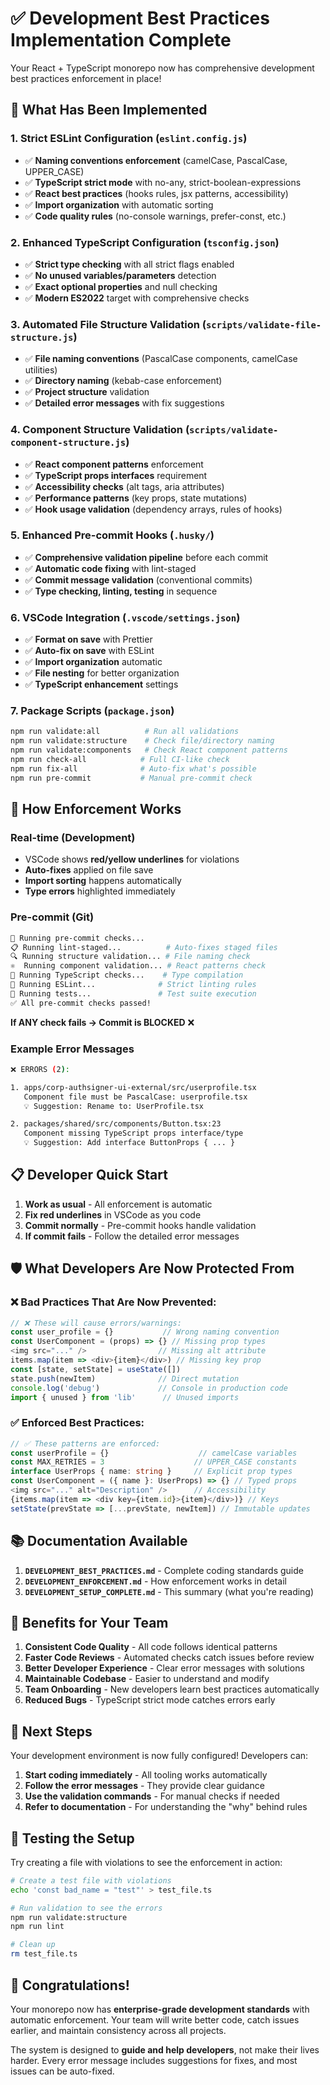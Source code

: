 # ✅ Development Best Practices Implementation Complete

Your React + TypeScript monorepo now has comprehensive development best practices enforcement in place!

## 🚀 What Has Been Implemented

### 1. **Strict ESLint Configuration** (`eslint.config.js`)

- ✅ **Naming conventions enforcement** (camelCase, PascalCase, UPPER_CASE)
- ✅ **TypeScript strict mode** with no-any, strict-boolean-expressions
- ✅ **React best practices** (hooks rules, jsx patterns, accessibility)
- ✅ **Import organization** with automatic sorting
- ✅ **Code quality rules** (no-console warnings, prefer-const, etc.)

### 2. **Enhanced TypeScript Configuration** (`tsconfig.json`)

- ✅ **Strict type checking** with all strict flags enabled
- ✅ **No unused variables/parameters** detection
- ✅ **Exact optional properties** and null checking
- ✅ **Modern ES2022** target with comprehensive checks

### 3. **Automated File Structure Validation** (`scripts/validate-file-structure.js`)

- ✅ **File naming conventions** (PascalCase components, camelCase utilities)
- ✅ **Directory naming** (kebab-case enforcement)
- ✅ **Project structure** validation
- ✅ **Detailed error messages** with fix suggestions

### 4. **Component Structure Validation** (`scripts/validate-component-structure.js`)

- ✅ **React component patterns** enforcement
- ✅ **TypeScript props interfaces** requirement
- ✅ **Accessibility checks** (alt tags, aria attributes)
- ✅ **Performance patterns** (key props, state mutations)
- ✅ **Hook usage validation** (dependency arrays, rules of hooks)

### 5. **Enhanced Pre-commit Hooks** (`.husky/`)

- ✅ **Comprehensive validation pipeline** before each commit
- ✅ **Automatic code fixing** with lint-staged
- ✅ **Commit message validation** (conventional commits)
- ✅ **Type checking, linting, testing** in sequence

### 6. **VSCode Integration** (`.vscode/settings.json`)

- ✅ **Format on save** with Prettier
- ✅ **Auto-fix on save** with ESLint
- ✅ **Import organization** automatic
- ✅ **File nesting** for better organization
- ✅ **TypeScript enhancement** settings

### 7. **Package Scripts** (`package.json`)

```bash
npm run validate:all          # Run all validations
npm run validate:structure    # Check file/directory naming
npm run validate:components   # Check React component patterns
npm run check-all            # Full CI-like check
npm run fix-all              # Auto-fix what's possible
npm run pre-commit           # Manual pre-commit check
```

## 🚨 How Enforcement Works

### **Real-time (Development)**

- VSCode shows **red/yellow underlines** for violations
- **Auto-fixes** applied on file save
- **Import sorting** happens automatically
- **Type errors** highlighted immediately

### **Pre-commit (Git)**

```bash
🚀 Running pre-commit checks...
📋 Running lint-staged...          # Auto-fixes staged files
🔍 Running structure validation... # File naming check
⚛️  Running component validation... # React patterns check
📝 Running TypeScript checks...    # Type compilation
🔧 Running ESLint...              # Strict linting rules
🧪 Running tests...               # Test suite execution
✅ All pre-commit checks passed!
```

**If ANY check fails → Commit is BLOCKED** ❌

### **Example Error Messages**

```bash
❌ ERRORS (2):

1. apps/corp-authsigner-ui-external/src/userprofile.tsx
   Component file must be PascalCase: userprofile.tsx
   💡 Suggestion: Rename to: UserProfile.tsx

2. packages/shared/src/components/Button.tsx:23
   Component missing TypeScript props interface/type
   💡 Suggestion: Add interface ButtonProps { ... }
```

## 📋 Developer Quick Start

1. **Work as usual** - All enforcement is automatic
2. **Fix red underlines** in VSCode as you code
3. **Commit normally** - Pre-commit hooks handle validation
4. **If commit fails** - Follow the detailed error messages

## 🛡 What Developers Are Now Protected From

### ❌ **Bad Practices That Are Now Prevented:**

```typescript
// ❌ These will cause errors/warnings:
const user_profile = {}           // Wrong naming convention
const UserComponent = (props) => {} // Missing prop types
<img src="..." />                // Missing alt attribute
items.map(item => <div>{item}</div>) // Missing key prop
const [state, setState] = useState([])
state.push(newItem)              // Direct mutation
console.log('debug')             // Console in production code
import { unused } from 'lib'      // Unused imports
```

### ✅ **Enforced Best Practices:**

```typescript
// ✅ These patterns are enforced:
const userProfile = {}                    // camelCase variables
const MAX_RETRIES = 3                    // UPPER_CASE constants
interface UserProps { name: string }     // Explicit prop types
const UserComponent = ({ name }: UserProps) => {} // Typed props
<img src="..." alt="Description" />      // Accessibility
{items.map(item => <div key={item.id}>{item}</div>)} // Keys
setState(prevState => [...prevState, newItem]) // Immutable updates
```

## 📚 Documentation Available

1. **`DEVELOPMENT_BEST_PRACTICES.md`** - Complete coding standards guide
2. **`DEVELOPMENT_ENFORCEMENT.md`** - How enforcement works in detail
3. **`DEVELOPMENT_SETUP_COMPLETE.md`** - This summary (what you're reading)

## 🎯 Benefits for Your Team

1. **Consistent Code Quality** - All code follows identical patterns
2. **Faster Code Reviews** - Automated checks catch issues before review
3. **Better Developer Experience** - Clear error messages with solutions
4. **Maintainable Codebase** - Easier to understand and modify
5. **Team Onboarding** - New developers learn best practices automatically
6. **Reduced Bugs** - TypeScript strict mode catches errors early

## 🚀 Next Steps

Your development environment is now fully configured! Developers can:

1. **Start coding immediately** - All tooling works automatically
2. **Follow the error messages** - They provide clear guidance
3. **Use the validation commands** - For manual checks if needed
4. **Refer to documentation** - For understanding the "why" behind rules

## 🔧 Testing the Setup

Try creating a file with violations to see the enforcement in action:

```bash
# Create a test file with violations
echo 'const bad_name = "test"' > test_file.ts

# Run validation to see the errors
npm run validate:structure
npm run lint

# Clean up
rm test_file.ts
```

## 🎉 Congratulations!

Your monorepo now has **enterprise-grade development standards** with automatic enforcement. Your team will write better code, catch issues earlier, and maintain consistency across all projects.

The system is designed to **guide and help developers**, not make their lives harder. Every error message includes suggestions for fixes, and most issues can be auto-fixed.
